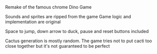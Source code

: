 Remake of the famous chrome Dino Game

Sounds and sprites are ripped from the game
Game logic and implementation are original

Space to jump, down arrow to duck, pause and reset buttons included

Cactus generation is mostly random. The game tries not to put cacti too
close together but it's not guaranteed to be perfect


